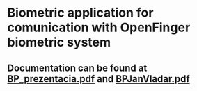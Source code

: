 # Biometric application for comunication with OpenFinger biometric system

## **Documentation** can be found at [BP_prezentacia.pdf](https://github.com/jvladar/BiometricSpringApp/blob/master/BP_prezentacia.pdf) and [BPJanVladar.pdf](https://github.com/jvladar/BiometricSpringApp/blob/master/BPJanVladar.pdf)


